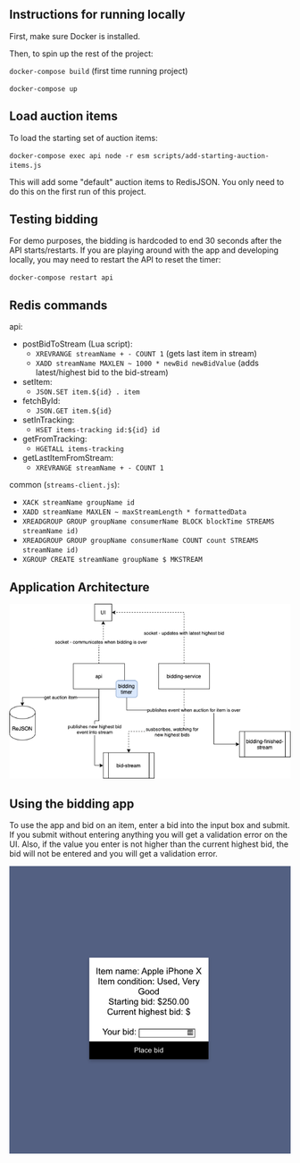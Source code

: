 ## Instructions for running locally
First, make sure Docker is installed.

Then, to spin up the rest of the project:

`docker-compose build` (first time running project)

`docker-compose up`

## Load auction items
To load the starting set of auction items:

`docker-compose exec api node -r esm scripts/add-starting-auction-items.js`

This will add some "default" auction items to RedisJSON. You only need to do this on the first run of this project.

## Testing bidding
For demo purposes, the bidding is hardcoded to end 30 seconds after the API starts/restarts. If you are playing around with the app and developing locally, you may need to restart the API to reset the timer:

`docker-compose restart api`

## Redis commands
api:
- postBidToStream (Lua script):
  - `XREVRANGE streamName + - COUNT 1` (gets last item in stream)
  - `XADD streamName MAXLEN ~ 1000 * newBid newBidValue` (adds latest/highest bid to the bid-stream)
- setItem:
  - `JSON.SET item.${id} . item`
- fetchById:
  - `JSON.GET item.${id}`
- setInTracking:
  - `HSET items-tracking id:${id} id`
- getFromTracking:
  - `HGETALL items-tracking`
- getLastItemFromStream:
  - `XREVRANGE streamName + - COUNT 1`

common (`streams-client.js`):
- `XACK streamName groupName id`
- `XADD streamName MAXLEN ~ maxStreamLength * formattedData`
- `XREADGROUP GROUP groupName consumerName BLOCK blockTime STREAMS streamName id)`
- `XREADGROUP GROUP groupName consumerName COUNT count STREAMS streamName id)`
- `XGROUP CREATE streamName groupName $ MKSTREAM`

## Application Architecture
![Application architecture](./auctioneer-architecture.png "Application architecture")

## Using the bidding app
To use the app and bid on an item, enter a bid into the input box and submit. If you submit without entering anything you will get a validation error on the UI. Also, if the value you enter is not higher than the current highest bid, the bid will not be entered and you will get a validation error.

![App screenshot](./auctioneer-app-screenshot.png "App screenshot")